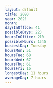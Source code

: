 ```yaml
---
layout: default
title: 2020
year: 2020
month: 
daysInOffice: 41
possibleDays: 220
hoursInOffice: 270
possibleHours: 1645
busiestDay: Tuesday
hoursMon: 51
hoursTue: 68
hoursWed: 67
hoursThu: 61
hoursFri: 16
longestDay: 11 hours
averageDay: 7 hours
---
```

